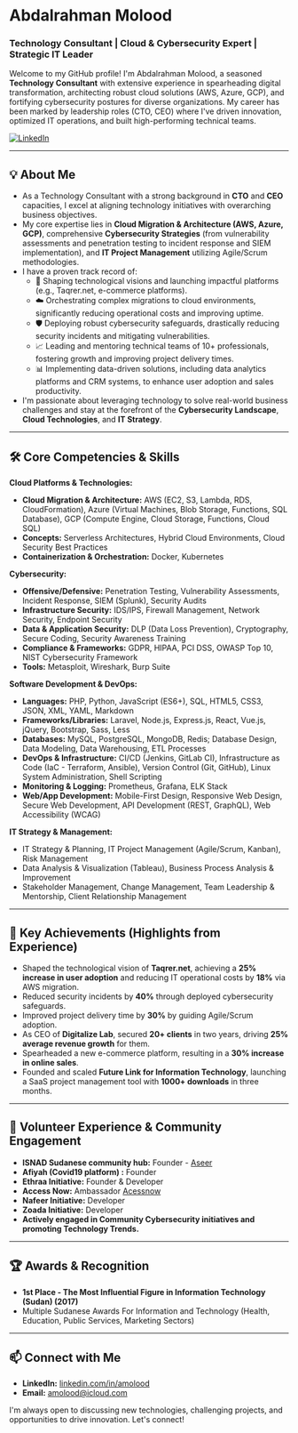 # Abdalrahman Molood
### Technology Consultant | Cloud & Cybersecurity Expert | Strategic IT Leader

Welcome to my GitHub profile! I'm Abdalrahman Molood, a seasoned **Technology Consultant** with extensive experience in spearheading digital transformation, architecting robust cloud solutions (AWS, Azure, GCP), and fortifying cybersecurity postures for diverse organizations. My career has been marked by leadership roles (CTO, CEO) where I've driven innovation, optimized IT operations, and built high-performing technical teams.

[![LinkedIn](https://img.shields.io/badge/LinkedIn-Abdalrahman%20Molood-blue?style=flat-square&logo=linkedin)](https://linkedin.com/in/amolood)

---

## 💡 About Me

*   As a Technology Consultant with a strong background in **CTO** and **CEO** capacities, I excel at aligning technology initiatives with overarching business objectives.
*   My core expertise lies in **Cloud Migration & Architecture (AWS, Azure, GCP)**, comprehensive **Cybersecurity Strategies** (from vulnerability assessments and penetration testing to incident response and SIEM implementation), and **IT Project Management** utilizing Agile/Scrum methodologies.
*   I have a proven track record of:
    *   🚀 Shaping technological visions and launching impactful platforms (e.g., Taqrer.net, e-commerce platforms).
    *   ☁️ Orchestrating complex migrations to cloud environments, significantly reducing operational costs and improving uptime.
    *   🛡️ Deploying robust cybersecurity safeguards, drastically reducing security incidents and mitigating vulnerabilities.
    *   📈 Leading and mentoring technical teams of 10+ professionals, fostering growth and improving project delivery times.
    *   📊 Implementing data-driven solutions, including data analytics platforms and CRM systems, to enhance user adoption and sales productivity.
*   I'm passionate about leveraging technology to solve real-world business challenges and stay at the forefront of the **Cybersecurity Landscape**, **Cloud Technologies**, and **IT Strategy**.

---

## 🛠️ Core Competencies & Skills

**Cloud Platforms & Technologies:**
*   **Cloud Migration & Architecture:** AWS (EC2, S3, Lambda, RDS, CloudFormation), Azure (Virtual Machines, Blob Storage, Functions, SQL Database), GCP (Compute Engine, Cloud Storage, Functions, Cloud SQL)
*   **Concepts:** Serverless Architectures, Hybrid Cloud Environments, Cloud Security Best Practices
*   **Containerization & Orchestration:** Docker, Kubernetes

**Cybersecurity:**
*   **Offensive/Defensive:** Penetration Testing, Vulnerability Assessments, Incident Response, SIEM (Splunk), Security Audits
*   **Infrastructure Security:** IDS/IPS, Firewall Management, Network Security, Endpoint Security
*   **Data & Application Security:** DLP (Data Loss Prevention), Cryptography, Secure Coding, Security Awareness Training
*   **Compliance & Frameworks:** GDPR, HIPAA, PCI DSS, OWASP Top 10, NIST Cybersecurity Framework
*   **Tools:** Metasploit, Wireshark, Burp Suite

**Software Development & DevOps:**
*   **Languages:** PHP, Python, JavaScript (ES6+), SQL, HTML5, CSS3, JSON, XML, YAML, Markdown
*   **Frameworks/Libraries:** Laravel, Node.js, Express.js, React, Vue.js, jQuery, Bootstrap, Sass, Less
*   **Databases:** MySQL, PostgreSQL, MongoDB, Redis; Database Design, Data Modeling, Data Warehousing, ETL Processes
*   **DevOps & Infrastructure:** CI/CD (Jenkins, GitLab CI), Infrastructure as Code (IaC - Terraform, Ansible), Version Control (Git, GitHub), Linux System Administration, Shell Scripting
*   **Monitoring & Logging:** Prometheus, Grafana, ELK Stack
*   **Web/App Development:** Mobile-First Design, Responsive Web Design, Secure Web Development, API Development (REST, GraphQL), Web Accessibility (WCAG)

**IT Strategy & Management:**
*   IT Strategy & Planning, IT Project Management (Agile/Scrum, Kanban), Risk Management
*   Data Analysis & Visualization (Tableau), Business Process Analysis & Improvement
*   Stakeholder Management, Change Management, Team Leadership & Mentorship, Client Relationship Management

---

## 🚀 Key Achievements (Highlights from Experience)
*   Shaped the technological vision of **Taqrer.net**, achieving a **25% increase in user adoption** and reducing IT operational costs by **18%** via AWS migration.
*   Reduced security incidents by **40%** through deployed cybersecurity safeguards.
*   Improved project delivery time by **30%** by guiding Agile/Scrum adoption.
*   As CEO of **Digitalize Lab**, secured **20+ clients** in two years, driving **25% average revenue growth** for them.
*   Spearheaded a new e-commerce platform, resulting in a **30% increase in online sales**.
*   Founded and scaled **Future Link for Information Technology**, launching a SaaS project management tool with **1000+ downloads** in three months.

---

## 🤝 Volunteer Experience & Community Engagement
*   **ISNAD Sudanese community hub:** Founder - [Aseer](https://aseer.net)
*   **Afiyah (Covid19 platform) :** Founder 
*   **Ethraa Initiative:** Founder & Developer
*   **Access Now:** Ambassador [Acessnow](https://accessnow.org)
*   **Nafeer Initiative:** Developer
*   **Zoada Initiative:** Developer
*   **Actively engaged in Community Cybersecurity initiatives and promoting Technology Trends.**

---

## 🏆 Awards & Recognition
*   **1st Place - The Most Influential Figure in Information Technology (Sudan) (2017)**
*   Multiple Sudanese Awards For Information and Technology (Health, Education, Public Services, Marketing Sectors)

---

## 📫 Connect with Me
*   **LinkedIn:** [linkedin.com/in/amolood](https://linkedin.com/in/amolood)
*   **Email:** [amolood@icloud.com](mailto:amolood@icloud.com)

I'm always open to discussing new technologies, challenging projects, and opportunities to drive innovation. Let's connect!
